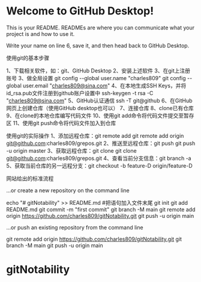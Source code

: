 # Welcome to GitHub Desktop!

This is your README. READMEs are where you can communicate what your project is and how to use it.

Write your name on line 6, save it, and then head back to GitHub Desktop.

使用git的基本步骤

1、下载相关软件，如：git、GitHub Desktop
2、安装上述软件
3、在git上注册账号
3、做全局设置
	git config --global user.name "charles809"
	git config --global user.email "charles809@sina.com"
4、在本地生成SSH Keys，并将id_rsa.pub文件注册到github账户设置中
	ssh-keygen -t rsa -C "charles809@sina.com"
5、GitHub认证通信
	ssh -T git@github
6、在GitHub网页上创建仓库（使用GitHub desktop也可以）
7、连接仓库
8、clone已有仓库
9、在clone的本地仓库编写代码文件
10、使用git add命令将代码文件提交至暂存区
11、使用git push命令将代码文件加入到仓库

使用git的实际操作
1、添加远程仓库：git remote add
	git remote add origin git@github.com:charles809/grepos.git
2、推送至远程仓库：git push
	git push -u origin master
3、获取远程仓库：git clone
	git clone git@github.com:charles809/grepos.git
4、查看当前分支信息：git branch -a
5、获取当前仓库的另一远程分支：git checkout -b feature-D origin/feature-D

网站给出的标准流程

…or create a new repository on the command line

echo "# gitNotability" >> README.md #把语句加入文件末尾
git init
git add README.md
git commit -m "first commit"
git branch -M main
git remote add origin https://github.com/charles809/gitNotability.git
git push -u origin main


…or push an existing repository from the command line

git remote add origin https://github.com/charles809/gitNotability.git
git branch -M main
git push -u origin main

# gitNotability
